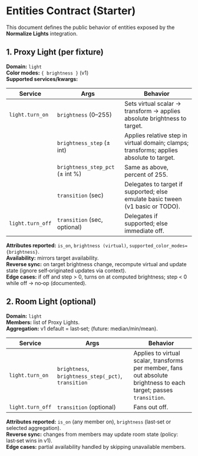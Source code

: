 
# Entities Contract (Starter)

This document defines the public behavior of entities exposed by the **Normalize Lights** integration.

## 1. Proxy Light (per fixture)

**Domain:** `light`  
**Color modes:** `{ brightness }` (v1)  
**Supported services/kwargs:**

| Service              | Args                              | Behavior |
|----------------------|-----------------------------------|----------|
| `light.turn_on`      | `brightness` (0–255)              | Sets virtual scalar → transform → applies absolute brightness to target. |
|                      | `brightness_step` (± int)         | Applies relative step in virtual domain; clamps; transforms; applies absolute to target. |
|                      | `brightness_step_pct` (± int %)   | Same as above, percent of 255. |
|                      | `transition` (sec)                | Delegates to target if supported; else emulate basic tween (v1 basic or TODO). |
| `light.turn_off`     | `transition` (sec, optional)      | Delegates if supported; else immediate off. |

**Attributes reported:** `is_on`, `brightness (virtual)`, `supported_color_modes={brightness}`.  
**Availability:** mirrors target availability.  
**Reverse sync:** on target brightness change, recompute virtual and update state (ignore self‑originated updates via context).  
**Edge cases:** if off and step > 0, turns on at computed brightness; step < 0 while off → no‑op (documented).

## 2. Room Light (optional)

**Domain:** `light`  
**Members:** list of Proxy Lights.  
**Aggregation:** v1 default = last‑set; (future: median/min/mean).

| Service              | Args                              | Behavior |
|----------------------|-----------------------------------|----------|
| `light.turn_on`      | `brightness`, `brightness_step(_pct)`, `transition` | Applies to virtual scalar, transforms per member, fans out absolute brightness to each target; passes `transition`. |
| `light.turn_off`     | `transition` (optional)           | Fans out off. |

**Attributes reported:** `is_on` (any member on), `brightness` (last‑set or selected aggregation).  
**Reverse sync:** changes from members may update room state (policy: last‑set wins in v1).  
**Edge cases:** partial availability handled by skipping unavailable members.

